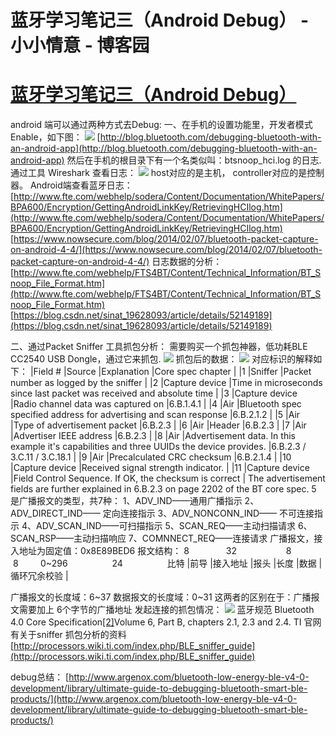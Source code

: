 
# 蓝牙学习笔记三（Android Debug） - 小小情意 - 博客园






# [蓝牙学习笔记三（Android Debug）](https://www.cnblogs.com/xiaoxiaoqingyi/p/9293689.html)
android 端可以通过两种方式去Debug:
一、在手机的设置功能里，开发者模式 Enable，如下图：
![](https://img-blog.csdn.net/20180711114451505?watermark/2/text/aHR0cHM6Ly9ibG9nLmNzZG4ubmV0L3UwMTAyMDM3MTY=/font/5a6L5L2T/fontsize/400/fill/I0JBQkFCMA==/dissolve/70)
[http://blog.bluetooth.com/debugging-bluetooth-with-an-android-app](http://blog.bluetooth.com/debugging-bluetooth-with-an-android-app)
然后在手机的根目录下有一个名类似叫：btsnoop_hci.log 的日志.
通过工具 Wireshark 查看日志：
![](https://img-blog.csdn.net/20180711114506942?watermark/2/text/aHR0cHM6Ly9ibG9nLmNzZG4ubmV0L3UwMTAyMDM3MTY=/font/5a6L5L2T/fontsize/400/fill/I0JBQkFCMA==/dissolve/70)
host对应的是主机， controller对应的是控制器。
Android端查看蓝牙日志：
[http://www.fte.com/webhelp/sodera/Content/Documentation/WhitePapers/BPA600/Encryption/GettingAndroidLinkKey/RetrievingHCIlog.htm](http://www.fte.com/webhelp/sodera/Content/Documentation/WhitePapers/BPA600/Encryption/GettingAndroidLinkKey/RetrievingHCIlog.htm)
[https://www.nowsecure.com/blog/2014/02/07/bluetooth-packet-capture-on-android-4-4/](https://www.nowsecure.com/blog/2014/02/07/bluetooth-packet-capture-on-android-4-4/)
日志数据的分析：
[http://www.fte.com/webhelp/FTS4BT/Content/Technical_Information/BT_Snoop_File_Format.htm](http://www.fte.com/webhelp/FTS4BT/Content/Technical_Information/BT_Snoop_File_Format.htm)
[https://blog.csdn.net/sinat_19628093/article/details/52149189](https://blog.csdn.net/sinat_19628093/article/details/52149189)

二、通过Packet Sniffer 工具抓包分析：
需要购买一个抓包神器，低功耗BLE CC2540 USB Dongle，通过它来抓包.
![](https://img-blog.csdn.net/20180711114522259?watermark/2/text/aHR0cHM6Ly9ibG9nLmNzZG4ubmV0L3UwMTAyMDM3MTY=/font/5a6L5L2T/fontsize/400/fill/I0JBQkFCMA==/dissolve/70)
抓包后的数据：
![](https://img-blog.csdn.net/201807111145349?watermark/2/text/aHR0cHM6Ly9ibG9nLmNzZG4ubmV0L3UwMTAyMDM3MTY=/font/5a6L5L2T/fontsize/400/fill/I0JBQkFCMA==/dissolve/70)
对应标识的解释如下：
|Field \#
|Source
|Explanation
|Core spec chapter
|
|1
|Sniffer
|Packet number as logged by the sniffer
|
|2
|Capture device
|Time in microseconds since last packet was received and absolute time
|
|3
|Capture device
|Radio channel data was captured on
|6.B.1.4.1
|
|4
|Air
|Bluetooth spec specified address for advertising and scan response
|6.B.2.1.2
|
|5
|Air
|Type of advertisement packet
|6.B.2.3
|
|6
|Air
|Header
|6.B.2.3
|
|7
|Air
|Advertiser IEEE address
|6.B.2.3
|
|8
|Air
|Advertisement data. In this example it's capabilities and three UUIDs the device provides.
|6.B.2.3 / 3.C.11 / 3.C.18.1
|
|9
|Air
|Precalculated CRC checksum
|6.B.2.1.4
|
|10
|Capture device
|Received signal strength indicator.
|
|11
|Capture device
|Field Control Sequence. If OK, the checksum is correct
|
The advertisement fields are further explained in 6.B.2.3 on page 2202 of the BT core spec.
5 是广播报文的类型，共7种：
1、ADV_IND——通用广播指示
2、ADV_DIRECT_IND—— 定向连接指示
3、ADV_NONCONN_IND—— 不可连接指示
4、ADV_SCAN_IND——可扫描指示
5、SCAN_REQ——主动扫描请求
6、SCAN_RSP——主动扫描响应
7、COMNNECT_REQ——连接请求
广播报文，接入地址为固定值：0x8E89BED6
报文结构：
8               32                    8             8         0~296                  24                  比特
|前导
|接入地址
|报头
|长度
|数据
|循环冗余校验
|



广播报文的长度域：6~37
数据报文的长度域：0~31
这两者的区别在于：广播报文需要加上 6个字节的广播地址
发起连接的抓包情况：
![](https://img-blog.csdn.net/20180711114549214?watermark/2/text/aHR0cHM6Ly9ibG9nLmNzZG4ubmV0L3UwMTAyMDM3MTY=/font/5a6L5L2T/fontsize/400/fill/I0JBQkFCMA==/dissolve/70)
蓝牙规范 Bluetooth 4.0 Core Specification[[2]](http://www.bluetooth.org/docman/handlers/downloaddoc.ashx?doc_id=229737)Volume 6, Part B, chapters 2.1, 2.3 and 2.4.
TI 官网有关于sniffer 抓包分析的资料
[http://processors.wiki.ti.com/index.php/BLE_sniffer_guide](http://processors.wiki.ti.com/index.php/BLE_sniffer_guide)

debug总结：
[http://www.argenox.com/bluetooth-low-energy-ble-v4-0-development/library/ultimate-guide-to-debugging-bluetooth-smart-ble-products/](http://www.argenox.com/bluetooth-low-energy-ble-v4-0-development/library/ultimate-guide-to-debugging-bluetooth-smart-ble-products/)





